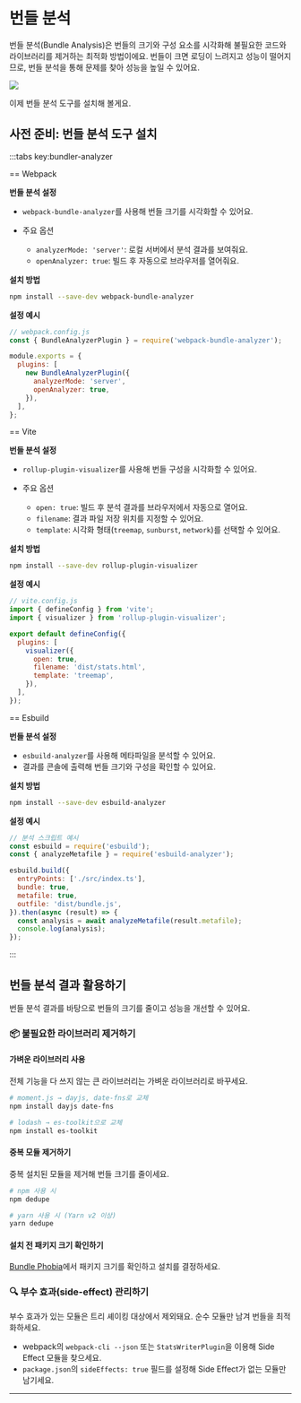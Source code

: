 # 번들 분석

번들 분석(Bundle Analysis)은 번들의 크기와 구성 요소를 시각화해 불필요한 코드와 라이브러리를 제거하는 최적화 방법이에요. 
번들이 크면 로딩이 느려지고 성능이 떨어지므로, 번들 분석을 통해 문제를 찾아 성능을 높일 수 있어요.

![](/images/bundle-analyzer.png)

이제 번들 분석 도구를 설치해 볼게요.

## 사전 준비: 번들 분석 도구 설치
:::tabs key:bundler-analyzer

== Webpack

**번들 분석 설정**

* `webpack-bundle-analyzer`를 사용해 번들 크기를 시각화할 수 있어요.
* 주요 옵션

  * `analyzerMode: 'server'`: 로컬 서버에서 분석 결과를 보여줘요.
  * `openAnalyzer: true`: 빌드 후 자동으로 브라우저를 열어줘요.

**설치 방법**

```bash
npm install --save-dev webpack-bundle-analyzer
```

**설정 예시**

```js
// webpack.config.js
const { BundleAnalyzerPlugin } = require('webpack-bundle-analyzer');

module.exports = {
  plugins: [
    new BundleAnalyzerPlugin({
      analyzerMode: 'server',
      openAnalyzer: true,
    }),
  ],
};
```

== Vite

**번들 분석 설정**

* `rollup-plugin-visualizer`를 사용해 번들 구성을 시각화할 수 있어요.
* 주요 옵션

  * `open: true`: 빌드 후 분석 결과를 브라우저에서 자동으로 열어요.
  * `filename`: 결과 파일 저장 위치를 지정할 수 있어요.
  * `template`: 시각화 형태(`treemap`, `sunburst`, `network`)를 선택할 수 있어요.

**설치 방법**

```bash
npm install --save-dev rollup-plugin-visualizer
```

**설정 예시**

```js
// vite.config.js
import { defineConfig } from 'vite';
import { visualizer } from 'rollup-plugin-visualizer';

export default defineConfig({
  plugins: [
    visualizer({
      open: true,
      filename: 'dist/stats.html',
      template: 'treemap',
    }),
  ],
});
```

== Esbuild

**번들 분석 설정**

* `esbuild-analyzer`를 사용해 메타파일을 분석할 수 있어요.
* 결과를 콘솔에 출력해 번들 크기와 구성을 확인할 수 있어요.

**설치 방법**

```bash
npm install --save-dev esbuild-analyzer
```

**설정 예시**

```js
// 분석 스크립트 예시
const esbuild = require('esbuild');
const { analyzeMetafile } = require('esbuild-analyzer');

esbuild.build({
  entryPoints: ['./src/index.ts'],
  bundle: true,
  metafile: true,
  outfile: 'dist/bundle.js',
}).then(async (result) => {
  const analysis = await analyzeMetafile(result.metafile);
  console.log(analysis);
});
```

:::


## 번들 분석 결과 활용하기

번들 분석 결과를 바탕으로 번들의 크기를 줄이고 성능을 개선할 수 있어요.

### 📦 불필요한 라이브러리 제거하기

#### 가벼운 라이브러리 사용

전체 기능을 다 쓰지 않는 큰 라이브러리는 가벼운 라이브러리로 바꾸세요.

```bash
# moment.js → dayjs, date-fns로 교체
npm install dayjs date-fns

# lodash → es-toolkit으로 교체
npm install es-toolkit
```

#### 중복 모듈 제거하기

중복 설치된 모듈을 제거해 번들 크기를 줄이세요.

```bash
# npm 사용 시
npm dedupe

# yarn 사용 시 (Yarn v2 이상)
yarn dedupe
```

#### 설치 전 패키지 크기 확인하기

[Bundle Phobia](https://bundlephobia.com/)에서 패키지 크기를 확인하고 설치를 결정하세요.

### 🔍 부수 효과(side-effect) 관리하기

부수 효과가 있는 모듈은 트리 셰이킹 대상에서 제외돼요. 순수 모듈만 남겨 번들을 최적화하세요.

* webpack의 `webpack-cli --json` 또는 `StatsWriterPlugin`을 이용해 Side Effect 모듈을 찾으세요.
* `package.json`의 `sideEffects: true` 필드를 설정해 Side Effect가 없는 모듈만 남기세요.

---
